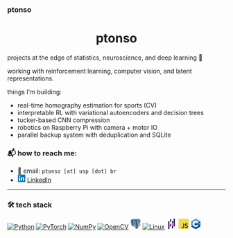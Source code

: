### ptonso

<h1 align="center">ptonso</h1>
projects at the edge of statistics, neuroscience, and deep learning 🧠

working with reinforcement learning, computer vision, and latent representations.




things I'm building:
- real-time homography estimation for sports (CV)
- interpretable RL with variational autoencoders and decision trees
- tucker-based CNN compression
- robotics on Raspberry Pi with camera + motor IO
- parallel backup system with deduplication and SQLite

### 📬 how to reach me: 
- 📧 email: `ptonso [at] usp [dot] br`
- <a href="https://www.linkedin.com/in/pedro-fernandez-tonso-710b91220/"><img src="https://github.com/devicons/devicon/blob/v2.16.0/icons/linkedin/linkedin-original.svg" height="18" alt="LinkedIn"/></a> [LinkedIn](https://www.linkedin.com/in/pedro-fernandez-tonso-710b91220/)

---

### 🛠 tech stack

<a href="https://www.python.org"><img src="https://cdn.jsdelivr.net/gh/devicons/devicon/icons/python/python-original.svg" height="24" alt="Python"/></a>
<a href="https://pytorch.org"><img src="https://cdn.jsdelivr.net/gh/devicons/devicon/icons/pytorch/pytorch-original.svg" height="24" alt="PyTorch"/></a>
<a href="https://numpy.org"><img src="https://cdn.jsdelivr.net/gh/devicons/devicon/icons/numpy/numpy-original.svg" height="24" alt="NumPy"/></a>
<a href="https://opencv.org/"><img src="https://cdn.jsdelivr.net/gh/devicons/devicon/icons/opencv/opencv-original.svg" height="24" alt="OpenCV"/></a>
<a href="https://www.postgresql.org/"><img src="https://github.com/devicons/devicon/blob/v2.16.0/icons/postgresql/postgresql-original.svg" height="24" alt="PostgreSQL"/></a>
<a href="https://www.linux.org/"><img src="https://cdn.jsdelivr.net/gh/devicons/devicon/icons/linux/linux-original.svg" height="24" alt="Linux"/></a>
<a href="https://pandas.pydata.org/"><img src="https://github.com/devicons/devicon/blob/v2.16.0/icons/pandas/pandas-original.svg" height="24" alt="Pandas"/></a>
<a href="https://developer.mozilla.org/en-US/docs/Web/JavaScript"><img src="https://github.com/devicons/devicon/blob/v2.16.0/icons/javascript/javascript-original.svg" height="24" alt="JavaScript"/></a>
<a href="https://isocpp.org/"><img src="https://github.com/devicons/devicon/blob/v2.16.0/icons/cplusplus/cplusplus-original.svg" height="24" alt="CPP"/></a>

<!-- <a href="https://www.docker.com/"><img src="https://github.com/devicons/devicon/blob/v2.16.0/icons/docker/docker-original.svg" height="24" alt="Docker"/></a> -->

